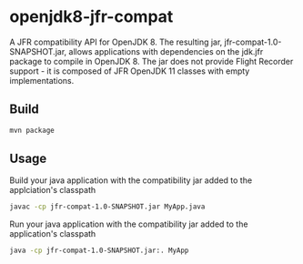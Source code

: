 # openjdk8-jfr-compat
A JFR compatibility API for OpenJDK 8. The resulting jar, jfr-compat-1.0-SNAPSHOT.jar, allows applications with dependencies on the jdk.jfr package to compile in OpenJDK 8. The jar does not provide Flight Recorder support - it is composed of JFR OpenJDK 11 classes with empty implementations.
## Build

```sh
mvn package
```
## Usage
Build your java application with the compatibility jar added to the applciation's classpath
```sh
javac -cp jfr-compat-1.0-SNAPSHOT.jar MyApp.java
```
Run your java application with the compatibility jar added to the application's classpath
```sh
java -cp jfr-compat-1.0-SNAPSHOT.jar:. MyApp
```
